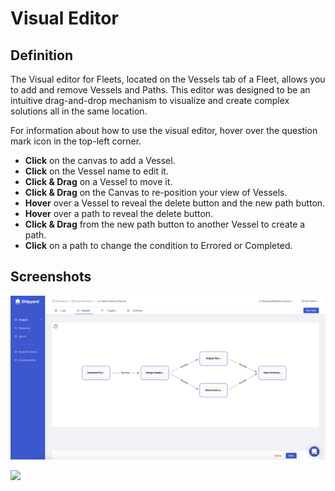 # Visual Editor

## Definition

The Visual editor for Fleets, located on the Vessels tab of a Fleet, allows you to add and remove Vessels and Paths. This editor was designed to be an intuitive drag-and-drop mechanism to visualize and create complex solutions all in the same location.

For information about how to use the visual editor, hover over the question mark icon in the top-left corner.

* **Click** on the canvas to add a Vessel.
* **Click** on the Vessel name to edit it.
* **Click & Drag** on a Vessel to move it.
* **Click & Drag** on the Canvas to re-position your view of Vessels.
* **Hover** over a Vessel to reveal the delete button and the new path button.
* **Hover** over a path to reveal the delete button.
* **Click & Drag** from the new path button to another Vessel to create a path.
* **Click** on a path to change the condition to Errored or Completed.

## Screenshots

![](../../.gitbook/assets/image%20%2884%29%20%281%29%20%281%29.png)

![](../../.gitbook/assets/screen-cast-2020-08-07-at-2.08.56-pm.gif)

